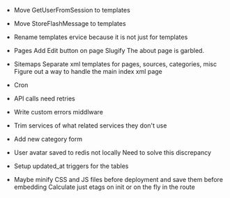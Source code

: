 
* Move GetUserFromSession to templates
* Move StoreFlashMessage to templates
* Rename templates ervice because it is not just for templates

* Pages
  Add Edit button on page
  Slugify
  The about page is garbled.

* Sitemaps
  Separate xml templates for pages, sources, categories, misc
  Figure out a way to handle the main index xml page

* Cron

* API calls need retries
* Write custom errors middlware
* Trim services of what related services they don't use
* Add new category form

* User avatar saved to redis not locally
  Need to solve this discrepancy

* Setup updated_at triggers for the tables
* Maybe minify CSS and JS files before deployment and save them before embedding
  Calculate just etags on init or on the fly in the route